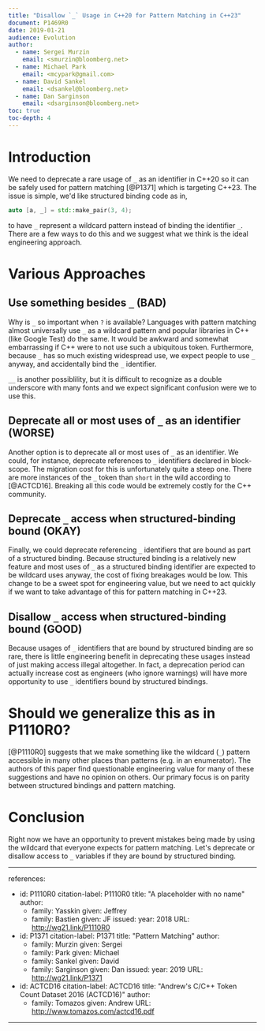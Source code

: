 ```yaml
---
title: "Disallow `_` Usage in C++20 for Pattern Matching in C++23"
document: P1469R0
date: 2019-01-21
audience: Evolution
author:
  - name: Sergei Murzin
    email: <smurzin@bloomberg.net>
  - name: Michael Park
    email: <mcypark@gmail.com>
  - name: David Sankel
    email: <dsankel@bloomberg.net>
  - name: Dan Sarginson
    email: <dsarginson@bloomberg.net>
toc: true
toc-depth: 4
---
```


# Introduction

We need to deprecate a rare usage of `_` as an identifier in C++20 so it can
be safely used for pattern matching [@P1371] which is targeting C++23. The
issue is simple, we'd like structured binding code as in,

```c++
auto [a, _] = std::make_pair(3, 4);
```

to have `_` represent a wildcard pattern instead of binding the identifier
`_`. There are a few ways to do this and we suggest what we think is the ideal
engineering approach.

# Various Approaches

## Use something besides `_` (BAD)

Why is `_` so important when `?` is available? Languages with pattern
matching almost universally use `_` as a wildcard pattern and popular libraries
in C++ (like Google Test) do the same. It would be awkward and somewhat
embarrassing if C++ were to not use such a ubiquitous token. Furthermore, because
`_` has so much existing widespread use, we expect people to use `_` anyway,
and accidentally bind the `_` identifier.

`__` is another possiblility, but it is difficult to recognize as a double
underscore with many fonts and we expect significant confusion were we to use
this.

## Deprecate all or most uses of `_` as an identifier (WORSE)

Another option is to deprecate all or most uses of `_` as an identifier. We could,
for instance, deprecate references to `_` identifiers declared in block-scope.
The migration cost for this is unfortunately quite a steep one. There are more
instances of the `_` token than `short` in the wild according to [@ACTCD16].
Breaking all this code would be extremely costly for the C++ community.

## Deprecate `_` access when structured-binding bound (OKAY)

Finally, we could deprecate referencing `_` identifiers that are bound as
part of a structured binding. Because structured binding is a relatively new
feature and most uses of `_` as a structured binding identifier are expected to
be wildcard uses anyway, the cost of fixing breakages would be low.
This change to be a sweet spot for engineering value, but we need to act
quickly if we want to take advantage of this for pattern matching in C++23.

## Disallow `_` access when structured-binding bound (GOOD)

Because usages of `_` identifiers that are bound by structured binding are so
rare, there is little engineering benefit in deprecating these usages instead
of just making access illegal altogether. In fact, a deprecation period can
actually increase cost as engineers (who ignore warnings) will have more
opportunity to use `_` identifiers bound by structured bindings.

# Should we generalize this as in P1110R0?

[@P1110R0] suggests that we make something like the wildcard (`_`) pattern
accessible in many other places than patterns (e.g. in an enumerator). The
authors of this paper find questionable engineering value for many of these
suggestions and have no opinion on others. Our primary focus is on parity
between structured bindings and pattern matching.

# Conclusion

Right now we have an opportunity to prevent mistakes being made by using the
wildcard that everyone expects for pattern matching. Let's deprecate or disallow
access to `_` variables if they are bound by structured binding.

---
references:
  - id: P1110R0
    citation-label: P1110R0
    title: "A placeholder with no name"
    author:
      - family: Yasskin
        given: Jeffrey
      - family: Bastien
        given: JF
    issued:
      year: 2018
    URL: http://wg21.link/P1110R0
  - id: P1371
    citation-label: P1371
    title: "Pattern Matching"
    author:
      - family: Murzin
        given: Sergei
      - family: Park
        given: Michael
      - family: Sankel
        given: David
      - family: Sarginson
        given: Dan
    issued:
      year: 2019
    URL: http://wg21.link/P1371
  - id: ACTCD16
    citation-label: ACTCD16
    title: "Andrew's C/C++ Token Count Dataset 2016 (ACTCD16)"
    author:
      - family: Tomazos
        given: Andrew
    URL: http://www.tomazos.com/actcd16.pdf
---

